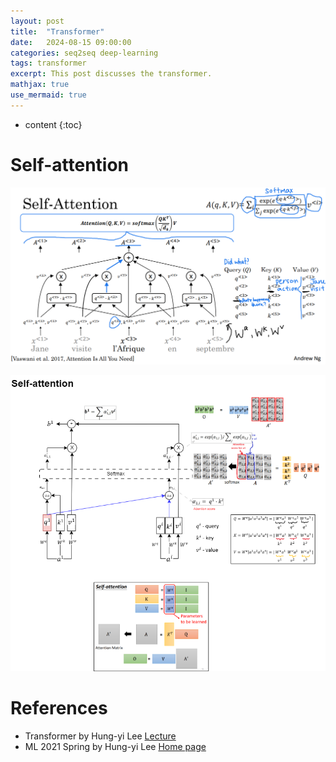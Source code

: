 ```yaml
---
layout: post
title:  "Transformer"
date:   2024-08-15 09:00:00
categories: seq2seq deep-learning
tags: transformer
excerpt: This post discusses the transformer.
mathjax: true
use_mermaid: true
---
```


* content
{:toc}

# Self-attention

![self-attention](/assets/images/sequence_model/001/self-attention-andrew.png)

![self-attention2](/assets/images/sequence_model/001/self-attention.png)

# References
- Transformer by Hung-yi Lee [Lecture](https://www.youtube.com/watch?v=n9TlOhRjYoc)
- ML 2021 Spring by Hung-yi Lee [Home page](https://speech.ee.ntu.edu.tw/~hylee/ml/2021-spring.php)